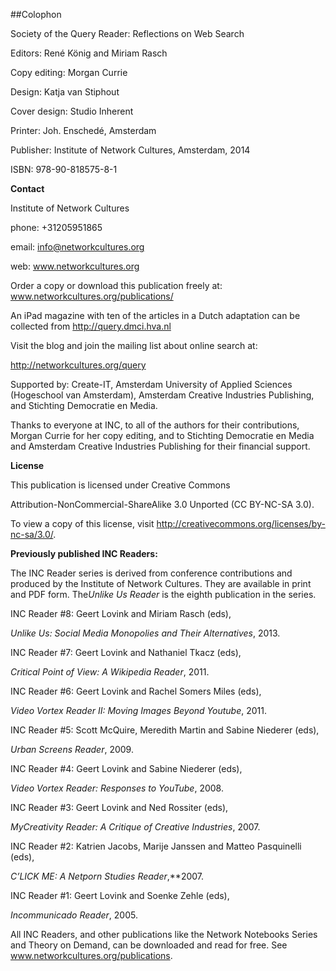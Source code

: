 ##Colophon

Society of the Query Reader: Reflections on Web Search

Editors: René König and Miriam Rasch

Copy editing: Morgan Currie

Design: Katja van Stiphout

Cover design: Studio Inherent

Printer: Joh. Enschedé, Amsterdam

Publisher: Institute of Network Cultures, Amsterdam, 2014

ISBN: 978-90-818575-8-1

**Contact**

Institute of Network Cultures

phone: +31205951865

email: info@networkcultures.org

web: www.networkcultures.org

Order a copy or download this publication freely at:
www.networkcultures.org/publications/

An iPad magazine with ten of the articles in a Dutch adaptation can be collected from http://query.dmci.hva.nl

Visit the blog and join the mailing list about online search at:

http://networkcultures.org/query

Supported by: Create-IT, Amsterdam University of Applied Sciences
(Hogeschool van Amsterdam), Amsterdam Creative Industries Publishing,
and Stichting Democratie en Media.

Thanks to everyone at INC, to all of the authors for their
contributions, Morgan Currie for her copy editing, and to Stichting
Democratie en Media and Amsterdam Creative Industries Publishing for
their financial support.

**License**

This publication is licensed under Creative Commons

Attribution-NonCommercial-ShareAlike 3.0 Unported (CC BY-NC-SA 3.0).

To view a copy of this license, visit
http://creativecommons.org/licenses/by-nc-sa/3.0/.

**Previously published INC Readers:**

The INC Reader series is derived from conference contributions and
produced by the Institute of Network Cultures. They are available in
print and PDF form. The*Unlike Us Reader* is the eighth publication in
the series.

INC Reader \#8: Geert Lovink and Miriam Rasch (eds),

*Unlike Us: Social Media Monopolies and Their Alternatives*, 2013.

INC Reader \#7: Geert Lovink and Nathaniel Tkacz (eds),

*Critical Point of View: A Wikipedia Reader*, 2011.

INC Reader \#6: Geert Lovink and Rachel Somers Miles (eds),

*Video Vortex Reader II: Moving Images Beyond Youtube*, 2011.

INC Reader \#5: Scott McQuire, Meredith Martin and Sabine Niederer
(eds),

*Urban Screens Reader*, 2009.

INC Reader \#4: Geert Lovink and Sabine Niederer (eds),

*Video Vortex Reader: Responses to YouTube*, 2008.

INC Reader \#3: Geert Lovink and Ned Rossiter (eds),

*MyCreativity Reader: A Critique of Creative Industries*, 2007.

INC Reader \#2: Katrien Jacobs, Marije Janssen and Matteo Pasquinelli
(eds),

*C’LICK ME: A Netporn Studies Reader*,**2007.

INC Reader \#1: Geert Lovink and Soenke Zehle (eds),

*Incommunicado Reader*, 2005.

All INC Readers, and other publications like the Network Notebooks
Series and Theory on Demand, can be downloaded and read for free. See
www.networkcultures.org/publications.